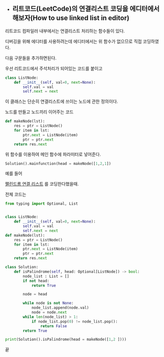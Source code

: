 - ## 리트코드(LeetCode)의 연결리스트 코딩을 에디터에서 해보자(How to use linked list in editor)

리트코드 컴파일러 내부에서는 연결리스트 처리하는 함수들이 있다.

디버깅을 위해 에디터를 사용하려는데 에디터에서는 위 함수가 없으므로 직접 코딩하였다.



다음 구문들을 추가하면된다.



우선 리트코드에서 주석처리가 되어있는 코드를 붙이고

```python
class ListNode:
    def __init__(self, val=0, next=None):
        self.val = val
        self.next = next
```

이 클래스는 단순히 연결리스트에 쓰이는 노드에 관한 정의이다.







노드를 만들고 노드끼리 이어주는 코드

```python
def makeNode(lst):
    res = ptr = ListNode()
    for item in lst:
        ptr.next = ListNode(item)
        ptr = ptr.next
    return res.next
```



위 함수를 이용하여 메인 함수에 파라미터로 넣어준다.

```python
Solution().mainfunction(head = makeNode([1,2,1])
```



예를 들어 

[팰린드롬 연결 리스트](https://leetcode.com/problems/palindrome-linked-list/) 를 코딩한다했을때.



전체 코드는 

```python
from typing import Optional, List


class ListNode:
    def __init__(self, val=0, next=None):
        self.val = val
        self.next = next
def makeNode(lst):
    res = ptr = ListNode()
    for item in lst:
        ptr.next = ListNode(item)
        ptr = ptr.next
    return res.next

class Solution:
    def isPalindrome(self, head: Optional[ListNode]) -> bool:
        node_list : List = []
        if not head:
            return True

        node = head

        while node is not None:
            node_list.append(node.val)
            node = node.next
        while len(node_list) > 1:
            if node_list.pop(0) != node_list.pop():
                return False
        return True

print(Solution().isPalindrome(head = makeNode([1,2 ])))
```

 끝